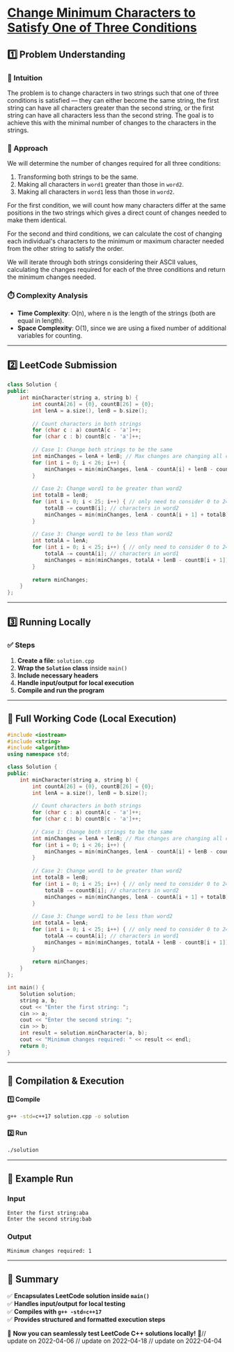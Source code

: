 # **[Change Minimum Characters to Satisfy One of Three Conditions](https://leetcode.com/problems/change-minimum-characters-to-satisfy-one-of-three-conditions/description/)**  

## **1️⃣ Problem Understanding**  
### **📌 Intuition**  
The problem is to change characters in two strings such that one of three conditions is satisfied — they can either become the same string, the first string can have all characters greater than the second string, or the first string can have all characters less than the second string. The goal is to achieve this with the minimal number of changes to the characters in the strings.

### **🚀 Approach**  
We will determine the number of changes required for all three conditions:
1. Transforming both strings to be the same.
2. Making all characters in `word1` greater than those in `word2`.
3. Making all characters in `word1` less than those in `word2`.

For the first condition, we will count how many characters differ at the same positions in the two strings which gives a direct count of changes needed to make them identical.

For the second and third conditions, we can calculate the cost of changing each individual's characters to the minimum or maximum character needed from the other string to satisfy the order.

We will iterate through both strings considering their ASCII values, calculating the changes required for each of the three conditions and return the minimum changes needed.

### **⏱️ Complexity Analysis**  
- **Time Complexity**: O(n), where n is the length of the strings (both are equal in length).  
- **Space Complexity**: O(1), since we are using a fixed number of additional variables for counting.

---  

## **2️⃣ LeetCode Submission**  
```cpp
class Solution {
public:
    int minCharacter(string a, string b) {
        int countA[26] = {0}, countB[26] = {0};
        int lenA = a.size(), lenB = b.size();
        
        // Count characters in both strings
        for (char c : a) countA[c - 'a']++;
        for (char c : b) countB[c - 'a']++;
        
        // Case 1: Change both strings to be the same
        int minChanges = lenA + lenB; // Max changes are changing all characters
        for (int i = 0; i < 26; i++) {
            minChanges = min(minChanges, lenA - countA[i] + lenB - countB[i]);
        }
        
        // Case 2: Change word1 to be greater than word2
        int totalB = lenB; 
        for (int i = 0; i < 25; i++) { // only need to consider 0 to 24
            totalB -= countB[i]; // characters in word2
            minChanges = min(minChanges, lenA - countA[i + 1] + totalB);
        }
        
        // Case 3: Change word1 to be less than word2
        int totalA = lenA; 
        for (int i = 0; i < 25; i++) { // only need to consider 0 to 24
            totalA -= countA[i]; // characters in word1
            minChanges = min(minChanges, totalA + lenB - countB[i + 1]);
        }
        
        return minChanges;
    }
};
```  

---  

## **3️⃣ Running Locally**  
### **✅ Steps**  
1. **Create a file**: `solution.cpp`  
2. **Wrap the `Solution` class** inside `main()`  
3. **Include necessary headers**  
4. **Handle input/output for local execution**  
5. **Compile and run the program**  

---  

## **📝 Full Working Code (Local Execution)**  
```cpp
#include <iostream>
#include <string>
#include <algorithm>
using namespace std;

class Solution {
public:
    int minCharacter(string a, string b) {
        int countA[26] = {0}, countB[26] = {0};
        int lenA = a.size(), lenB = b.size();
        
        // Count characters in both strings
        for (char c : a) countA[c - 'a']++;
        for (char c : b) countB[c - 'a']++;
        
        // Case 1: Change both strings to be the same
        int minChanges = lenA + lenB; // Max changes are changing all characters
        for (int i = 0; i < 26; i++) {
            minChanges = min(minChanges, lenA - countA[i] + lenB - countB[i]);
        }
        
        // Case 2: Change word1 to be greater than word2
        int totalB = lenB; 
        for (int i = 0; i < 25; i++) { // only need to consider 0 to 24
            totalB -= countB[i]; // characters in word2
            minChanges = min(minChanges, lenA - countA[i + 1] + totalB);
        }
        
        // Case 3: Change word1 to be less than word2
        int totalA = lenA; 
        for (int i = 0; i < 25; i++) { // only need to consider 0 to 24
            totalA -= countA[i]; // characters in word1
            minChanges = min(minChanges, totalA + lenB - countB[i + 1]);
        }
        
        return minChanges;
    }
};

int main() {
    Solution solution;
    string a, b;
    cout << "Enter the first string: ";
    cin >> a;
    cout << "Enter the second string: ";
    cin >> b;
    int result = solution.minCharacter(a, b);
    cout << "Minimum changes required: " << result << endl;
    return 0;
}
```  

---  

## **🔧 Compilation & Execution**  
#### **1️⃣ Compile**  
```bash
g++ -std=c++17 solution.cpp -o solution
```  

#### **2️⃣ Run**  
```bash
./solution
```  

---  

## **🎯 Example Run**  
### **Input**  
```
Enter the first string:aba
Enter the second string:bab
```  
### **Output**  
```
Minimum changes required: 1
```  

---  

## **📌 Summary**  
✅ **Encapsulates LeetCode solution inside `main()`**  
✅ **Handles input/output for local testing**  
✅ **Compiles with `g++ -std=c++17`**  
✅ **Provides structured and formatted execution steps**  

🚀 **Now you can seamlessly test LeetCode C++ solutions locally!** 🚀// update on 2022-04-06
// update on 2022-04-18
// update on 2022-04-04
